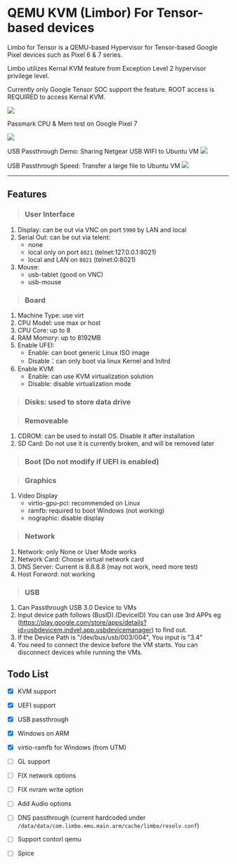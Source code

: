 # QEMU KVM (Limbor) For Tensor-based devices 

Limbo for Tensor is a QEMU-based Hypervisor for Tensor-based Google Pixel devices such as Pixel 6 & 7 series.

Limbo utilizes Kernal KVM feature from Exception Level 2 hypervisor privilege level. 

Currently only Google Tensor SOC support the feature. ROOT access is REQUIRED to access Kernal KVM.


![](https://github.com/wasdwasd0105/limbo_tensor/blob/master/pics/Screenshot_20221024-022640.png?raw=true)

Passmark CPU & Mem test on Google Pixel 7

![](https://github.com/wasdwasd0105/limbo_tensor/blob/master/pics/passmark_8cores.png?raw=true)

USB Passthrough Demo: Sharing Netgear USB WIFI to Ubuntu VM
![](https://github.com/wasdwasd0105/limbo_tensor/blob/master/pics/usb_demo.png?raw=true)

USB Passthrough Speed: Transfer a large file to Ubuntu VM
![](https://github.com/wasdwasd0105/limbo_tensor/blob/master/pics/usb_demo2.png?raw=true)


***

## Features

>### User Interface 
1. Display: can  be out via VNC on port `5900` by LAN and local
2. Serial Out: can be out via telent:
    - none
    - local only on port `8021` (telnet:127.0.0.1:8021)
    - local and LAN on `8021` (telnet:0:8021)
3. Mouse:
   - usb-tablet (good on VNC)
   - usb-mouse

>### Board 
1. Machine Type: use virt
2. CPU Model: use max or host
3. CPU Core: up to 8
4. RAM Momory: up to 8192MB
5. Enable UFEI:
   - Enable: can boot generic Linux ISO image
   - Disable：can only boot via linux Kernel and Initrd
6. Enable KVM:
   - Enable: can use KVM virtualization solution
   - Disable: disable virtualization mode

>### Disks: used to store data drive

>### Removeable 
1. CDROM: can be used to install OS. Disable it after installation
2. SD Card: Do not use it is currently broken, and will be removed later

>### Boot (Do not modify if UEFI is enabled)

>### Graphics
1. Video Display
    - virtio-gpu-pci: recommended on Linux
    - ramfb: required to boot Windows (not working)
    - nographic: disable display

>### Network
1. Network: only None or User Mode works
2. Network Card: Choose virtual network card
3. DNS Server: Current is 8.8.8.8 (may not work, need more test)
4. Host Forword: not working

>### USB
1. Can Passthrough USB 3.0 Device to VMs
2. Input device path follows (BusID).(DeviceID) You can use 3rd APPs eg (https://play.google.com/store/apps/details?id=usbdevicem.indvel.app.usbdevicemanager) to find out.
3. If the Device Path is "/dev/bus/usb/003/004", You input is "3.4"
4. You need to connect the device before the VM starts. You can disconnect devices while running the VMs.


## Todo List
- [x] KVM support
- [x] UEFI support
- [x] USB passthrough
- [x] Windows on ARM
- [x] virtio-ramfb for Windows (from UTM)
- [ ] GL support
- [ ] FIX network options
- [ ] FIX nvram write option
- [ ] Add Audio options
- [ ] DNS passthrough (current hardcoded under `/data/data/com.limbo.emu.main.arm/cache/limbo/resolv.conf`)
- [ ] Support contorl qemu
- [ ] Spice 


